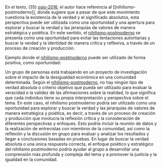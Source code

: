 En el texto, (35) [osio-2016](osio-2016.md), el autor hace referencia al [[nihilismo-postmoderno]], donde sugiere que a pesar de que este movimiento cuestiona la existencia de la verdad y el significado absolutos, esta perspectiva puede ser utilizada como una oportunidad y una apertura para explorar y buscar la verdad y las jerarquías de valores de manera estratégica y poiética. En este sentido, el [nihilismo-postmoderno](nihilismo-postmoderno.md) se presenta como una oportunidad para evitar las tentaciones autoritarias y buscar la verdad y la identidad de manera crítica y reflexiva, a través de un proceso de creación y producción.

Ejemplo donde el [nihilismo-postmoderno](nihilismo-postmoderno.md) puede ser utilizado de forma positiva, como oportunidad:

Un grupo de personas está trabajando en un proyecto de investigación sobre el impacto de la desigualdad económica en una comunidad determinada. Según el [nihilismo-postmoderno](nihilismo-postmoderno.md), no hay ningún tipo de verdad absoluta o criterio objetivo que pueda ser utilizado para evaluar la veracidad o la validez de las afirmaciones sobre la realidad, lo que significa que cada individuo tiene su propia interpretación y perspectiva sobre el tema. En este caso, el nihilismo postmoderno podría ser utilizado como una oportunidad para explorar y buscar la verdad y las jerarquías de valores de manera estratégica y poiética, es decir, a través de un proceso de creación y producción que involucra la reflexión crítica y la consideración de diferentes perspectivas y enfoques. Esto podría incluir la reunión de datos y la realización de entrevistas con miembros de la comunidad, así como la reflexión y la discusión en grupo para evaluar y analizar los resultados y llegar a conclusiones basadas en pruebas. En lugar de buscar la verdad absoluta o una única respuesta correcta, el enfoque poiético y estratégico del nihilismo postmoderno podría ayudar al grupo a desarrollar una comprensión más profunda y compleja del tema y a promover la justicia y la igualdad en la comunidad.